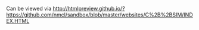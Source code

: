 Can be viewed via http://htmlpreview.github.io/?https://github.com/nmcl/sandbox/blob/master/websites/C%2B%2BSIM/INDEX.HTML
